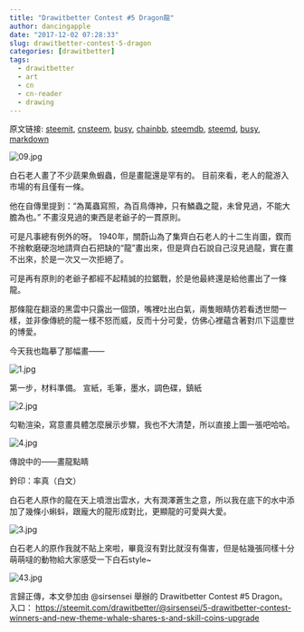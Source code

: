```yaml
---
title: "Drawitbetter Contest #5 Dragon龍"
author: dancingapple
date: "2017-12-02 07:28:33"
slug: drawitbetter-contest-5-dragon
categories: [drawitbetter]
tags: 
  - drawitbetter
  - art
  - cn
  - cn-reader
  - drawing
---
```


原文链接: [steemit](https://steemit.com), [cnsteem](https://cnsteem.com), [busy](https://busy.org), [chainbb](https://chainbb.com), [steemdb](https://steemdb.com), [steemd](https://steemd.com), [busy](https://busy.org), [markdown](https://raw.githubusercontent.com/pzhaonet/steem_dancingapple/master/content/post/drawitbetter-contest-5-dragon.md)

![09.jpg](https://steemitimages.com/DQmQqCGvm5Aes9uHuFzyaFUgGj9NrfQ6FWAyRfFmdyHESBp/09.jpg)


白石老人畫了不少蔬果魚蝦蟲，但是畫龍還是罕有的。
目前來看，老人的龍游入市場的有且僅有一條。

他在自傳里提到：“為萬蟲寫照，為百鳥傳神，只有鱗蟲之龍，未曾見過，不能大膽為也。”
不畫沒見過的東西是老爺子的一貫原則。

可是凡事總有例外的呀。
1940年，關蔚山為了集齊白石老人的十二生肖圖，鍥而不捨軟磨硬泡地請齊白石把缺的“龍”畫出來，但是齊白石說自己沒見過龍，實在畫不出來，於是一次又一次拒絕了。

可是再有原則的老爺子都經不起精誠的拉鋸戰，於是他最終還是給他畫出了一條龍。

那條龍在翻滾的黑雲中只露出一個頭，嘴裡吐出白氣，兩隻眼睛仿若看透世間一樣，並非像傳統的龍一樣不怒而威，反而十分可愛，仿佛心裡蘊含著對爪下這塵世的博愛。

今天我也臨摹了那幅畫——

![1.jpg](https://steemitimages.com/DQmWUiaUZcr3gHuXPychEuo4xTtmqttzBaqqBqNxw9sefH8/1.jpg)

第一步，材料準備。
宣紙，毛筆，墨水，調色碟，鎮紙

![2.jpg](https://steemitimages.com/DQmWoy67XJzPpFgjpFwbRh3X4y3j1zs2gaVzRBSKcwuNbJH/2.jpg)

勾勒渲染，寫意畫具體怎麼展示步驟，我也不大清楚，所以直接上圖一張吧哈哈。

![4.jpg](https://steemitimages.com/DQmZGJyjNC89UVkWi5m6RA3PN4pgWGLbBVe9sAkU9BJmwSf/4.jpg)

傳說中的——畫龍點睛



鈐印：率真（白文）

白石老人原作的龍在天上噴泄出雲水，大有潤澤蒼生之意，所以我在底下的水中添加了幾條小蝌蚪，跟龐大的龍形成對比，更顯龍的可愛與大愛。

![3.jpg](https://steemitimages.com/DQmb7P5hfn9tHKVSX2NUhhrkPrtYXEFceM4QzZSHJiH5nLv/3.jpg)

白石老人的原作我就不貼上來啦，畢竟沒有對比就沒有傷害，但是帖幾張同樣十分萌萌噠的動物給大家感受一下白石style~

![43.jpg](https://steemitimages.com/DQmbsNX9NRGrSCroYxEJuDacZKPnz9o2KFdPZDg4qjU9Sj2/43.jpg)



言歸正傳，本文參加由  @sirsensei 舉辦的 Drawitbetter Contest #5 Dragon。
入口： https://steemit.com/drawitbetter/@sirsensei/5-drawitbetter-contest-winners-and-new-theme-whale-shares-s-and-skill-coins-upgrade

